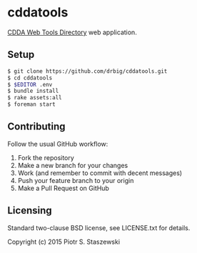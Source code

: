 # cddatools

[CDDA Web Tools Directory](http://tools.cataclysmdda.com/) web application.

## Setup

```bash
$ git clone https://github.com/drbig/cddatools.git
$ cd cddatools
$ $EDITOR .env
$ bundle install
$ rake assets:all
$ foreman start
```
## Contributing

Follow the usual GitHub workflow:

 1. Fork the repository
 2. Make a new branch for your changes
 3. Work (and remember to commit with decent messages)
 4. Push your feature branch to your origin
 5. Make a Pull Request on GitHub

## Licensing

Standard two-clause BSD license, see LICENSE.txt for details.

Copyright (c) 2015 Piotr S. Staszewski
